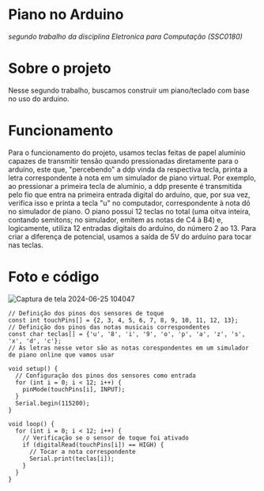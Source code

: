 # Piano no Arduino
*segundo trabalho da disciplina Eletronica para Computação (SSC0180)*

# Sobre o projeto
Nesse segundo trabalho, buscamos construir um piano/teclado com base no uso do arduino. 

# Funcionamento
Para o funcionamento do projeto, usamos teclas feitas de papel alumínio capazes de transmitir tensão quando pressionadas diretamente para o arduíno, este que, "percebendo" a ddp vinda da respectiva tecla, printa a letra correspondente à nota em um simulador de piano virtual. Por exemplo, ao pressionar a primeira tecla de alumínio, a ddp presente é transmitida pelo fio que entra na primeira entrada digital do arduíno, que, por sua vez, verifica isso e printa a tecla "u" no computador, correspondente à nota dó no simulador de piano. O piano possui 12 teclas no total (uma oitva inteira, contando semitons; no simulador, emitem as notas de C4 à B4) e, logicamente, utiliza 12 entradas digitais do arduíno, do número 2 ao 13. Para criar a diferença de potencial, usamos a saída de 5V do arduíno para tocar nas teclas.

# Foto e código
![Captura de tela 2024-06-25 104047](https://github.com/danieljmanzano/piano-no-arduino/assets/162331747/9ba09f37-bd50-4f34-9dec-89564d545b86)
```
// Definição dos pinos dos sensores de toque
const int touchPins[] = {2, 3, 4, 5, 6, 7, 8, 9, 10, 11, 12, 13};
// Definição dos pinos das notas musicais correspondentes 
const char teclas[] = {'u', '8', 'i', '9', 'o', 'p', 'a', 'z', 's', 'x', 'd', 'c'};
// As letras nesse vetor são as notas corespondentes em um simulador de piano online que vamos usar

void setup() {
  // Configuração dos pinos dos sensores como entrada
  for (int i = 0; i < 12; i++) {
    pinMode(touchPins[i], INPUT);
  }
  Serial.begin(115200);
}

void loop() {
  for (int i = 0; i < 12; i++) {
    // Verificação se o sensor de toque foi ativado
    if (digitalRead(touchPins[i]) == HIGH) {
      // Tocar a nota correspondente
      Serial.print(teclas[i]);
    }
  }
}
```

